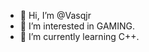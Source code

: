 - 👋 Hi, I’m @Vasqjr
- 👀 I’m interested in GAMING.
- 🌱 I’m currently learning C++.

<!---
Vasqjr/Vasqjr is a ✨ special ✨ repository because its `README.md` (this file) appears on your GitHub profile.
You can click the Preview link to take a look at your changes.
--->
